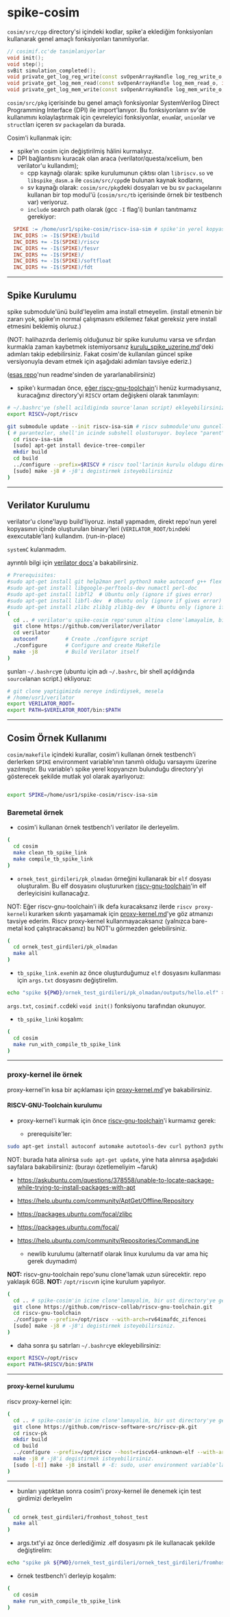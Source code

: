 # spike-cosim

`cosim/src/cpp` directory'si içindeki kodlar, spike'a eklediğim fonksiyonları kullanarak genel amaçlı fonksiyonları tanımlıyorlar.
```cpp
// cosimif.cc'de tanimlaniyorlar
void init();
void step();
svBit simulation_completed();
void private_get_log_reg_write(const svOpenArrayHandle log_reg_write_o, int* inserted_elements_o, const int processor_i);
void private_get_log_mem_read(const svOpenArrayHandle log_mem_read_o, int* inserted_elements_o, const int processor_i);
void private_get_log_mem_write(const svOpenArrayHandle log_mem_write_o, int* inserted_elements_o, const int processor_i);
```

`cosim/src/pkg` içerisinde bu genel amaçlı fonksiyonlar SystemVerilog Direct Programming Interface (DPI) ile import'lanıyor. Bu fonksiyonların sv'de kullanımını kolaylaştırmak için çevreleyici fonksiyonlar, `enum`lar, `union`lar ve `struct`ları içeren sv `package`ları da burada.

Cosim'i kullanmak için:
- spike'ın cosim için değiştirilmiş hâlini kurmalıyız.
- DPI bağlantısını kuracak olan araca (verilator/questa/xcelium, ben verilator'u kullandım);
  - cpp kaynağı olarak:
    spike kurulumunun çıktısı olan `libriscv.so` ve `libspike_dasm.a` ile `cosim/src/cpp`de bulunan kaynak kodlarını, 
  - sv kaynağı olarak:
    `cosim/src/pkg`deki dosyaları ve bu sv `package`larını kullanan bir top modul'ü (`cosim/src/tb` içerisinde örnek bir testbench var) veriyoruz.
  - `include` search path olarak (gcc `-I` flag'i) bunları tanıtmamız gerekiyor:
```makefile
  SPIKE := /home/usr1/spike-cosim/riscv-isa-sim # spike'in yerel kopyasi
  INC_DIRS := -I$(SPIKE)/build
  INC_DIRS += -I$(SPIKE)/riscv
  INC_DIRS += -I$(SPIKE)/fesvr
  INC_DIRS += -I$(SPIKE)/
  INC_DIRS += -I$(SPIKE)/softfloat
  INC_DIRS += -I$(SPIKE)/fdt
```
***
## Spike Kurulumu
spike submodule'ünü build'leyelim ama install etmeyelim. (install etmenin bir zararı yok, spike'ın normal çalışmasını etkilemez fakat gereksiz yere install etmesini beklemiş oluruz.)

(NOT: halihazırda derlemiş olduğunuz bir spike kurulumu varsa ve sıfırdan kurmakla zaman kaybetmek istemiyorsanız [kurulu_spike_uzerine.md](https://github.com/farukyld/spike-cosim/blob/main/dokumantasyon/kurulu_spike_uzerine.md)'deki adımları takip edebilirsiniz. Fakat cosim'de kullanılan güncel spike versiyonuyla devam etmek için aşağıdaki adımları tavsiye ederiz.)

([esas repo](https://github.com/riscv-software-src/riscv-isa-sim#:~:text=major%20version%20number.-,Build%20Steps,-We%20assume%20that)'nun readme'sinden de yararlanabilirsiniz)

- spike'ı kurmadan önce, [eğer riscv-gnu-toolchain](https://github.com/riscv-collab/riscv-gnu-toolchain)'i henüz kurmadıysanız, kuracağınız directory'yi `RISCV` ortam değişkeni olarak tanımlayın:
```bash
# ~/.bashrc'ye (shell acildiginda source'lanan script) ekleyebilirsiniz
export RISCV=/opt/riscv
```
```bash
git submodule update --init riscv-isa-sim # riscv submodule'unu guncelle
( # parantezler, shell'in icinde subshell olusturuyor. boylece "parent" shell, cd'lerden etkilenmemis oluyor.
  cd riscv-isa-sim
  [sudo] apt-get install device-tree-compiler
  mkdir build
  cd build
  ../configure --prefix=$RISCV # riscv tool'larinin kurulu oldugu directory
  [sudo] make -j8 # -j8'i degistirmek isteyebilirsiniz
)
```

***
## Verilator Kurulumu

verilator'u clone'layıp build'liyoruz. install yapmadım, direkt repo'nun yerel kopyasının içinde oluşturulan binary'leri (`VERILATOR_ROOT/bin`deki exexcutable'ları) kullandım. (run-in-place)

`systemC` kulanmadım.

ayrıntılı bilgi için [verilator docs](https://verilator.org/guide/latest/install.html)'a bakabilirsiniz.
```bash
# Prerequisites:
#sudo apt-get install git help2man perl python3 make autoconf g++ flex bison ccache
#sudo apt-get install libgoogle-perftools-dev numactl perl-doc
#sudo apt-get install libfl2  # Ubuntu only (ignore if gives error)
#sudo apt-get install libfl-dev  # Ubuntu only (ignore if gives error)
#sudo apt-get install zlibc zlib1g zlib1g-dev  # Ubuntu only (ignore if gives error)
(
  cd .. # verilator'u spike-cosim repo'sunun altina clone'lamayalim, bir ust directory'ye gecelim.
  git clone https://github.com/verilator/verilator
  cd verilator
  autoconf         # Create ./configure script
  ./configure      # Configure and create Makefile
  make -j8         # Build Verilator itself
)
```

şunları `~/.bashrc`ye (ubuntu için adı `~/.bashrc`, bir shell açıldığında `source`lanan script.) ekliyoruz:

```bash
# git clone yaptigimizda nereye indirdiysek, mesela 
# /home/usr1/verilator
export VERILATOR_ROOT=
export PATH=$VERILATOR_ROOT/bin:$PATH
```


***
## Cosim Örnek Kullanımı
`cosim/makefile` içindeki kurallar, cosim'i kullanan örnek testbench'i derlerken `SPIKE` environment variable'ının tanımlı olduğu varsayımı üzerine yazılmıştır. Bu variable'ı spike yerel kopyanızın bulunduğu directory'yi gösterecek şekilde mutlak yol olarak ayarlıyoruz:
```bash

export SPIKE=/home/usr1/spike-cosim/riscv-isa-sim 
```
### Baremetal örnek

- cosim'i kullanan örnek testbench'i verilator ile derleyelim.

```bash
(
  cd cosim
  make clean_tb_spike_link
  make compile_tb_spike_link
)
```

- `ornek_test_girdileri/pk_olmadan` örneğini kullanarak bir `elf` dosyası oluşturalım. Bu elf dosyasını oluştururken [riscv-gnu-toolchain](https://github.com/riscv-collab/riscv-gnu-toolchain)'in elf derleyicisini kullanacağız.

NOT: Eğer riscv-gnu-toolchain'i ilk defa kuracaksanız ilerde `riscv proxy-kernel`i kurarken sıkıntı yaşamamak için [proxy-kernel.md](https://github.com/farukyld/spike-cosim/blob/main/dokumantasyon/proxy-kernel.md#:~:text=Burada%2C%20ben%20kurulum%20yapmaya%20%C3%A7al%C4%B1%C5%9F%C4%B1rken)'ye göz atmanızı tavsiye ederim. Riscv proxy-kernel kullanmayacaksanız (yalnızca bare-metal kod çalıştıracaksanız) bu NOT'u görmezden gelebilirsiniz. 


```bash
(
  cd ornek_test_girdileri/pk_olmadan
  make all
)
```
- `tb_spike_link.exe`nin az önce oluşturduğumuz `elf` dosyasını kullanması için `args.txt` dosyasını değiştirelim. 
```bash
echo "spike ${PWD}/ornek_test_girdileri/pk_olmadan/outputs/hello.elf" > cosim/log/args.txt
```
`args.txt`, `cosimif.cc`deki `void init()` fonksiyonu tarafından okunuyor.

- `tb_spike_link`i koşalım:

```bash
(
  cd cosim
  make run_with_compile_tb_spike_link
)
```
***
### proxy-kernel ile örnek

proxy-kernel'in kısa bir açıklaması için [proxy-kernel.md](https://github.com/farukyld/spike-cosim/blob/main/dokumantasyon/proxy-kernel.md)'ye bakabilirsiniz.

#### RISCV-GNU-Toolchain kurulumu
- proxy-kernel'i kurmak için önce [riscv-gnu-toolchain](https://github.com/riscv-collab/riscv-gnu-toolchain)'i kurmamız gerek:

  - prerequisite'ler:
```bash
sudo apt-get install autoconf automake autotools-dev curl python3 python3-pip libmpc-dev libmpfr-dev libgmp-dev gawk build-essential bison flex texinfo gperf libtool patchutils bc zlib1g-dev libexpat-dev ninja-build git cmake libglib2.0-dev
```

  NOT: burada hata alinirsa `sudo apt-get update`, yine hata alınırsa aşağıdaki sayfalara bakabilirsiniz: (burayı özetlemeliyim ~faruk)

  - https://askubuntu.com/questions/378558/unable-to-locate-package-while-trying-to-install-packages-with-apt
  
  - https://help.ubuntu.com/community/AptGet/Offline/Repository
  
  - https://packages.ubuntu.com/focal/zlibc
  
  - https://packages.ubuntu.com/focal/
  
  - https://help.ubuntu.com/community/Repositories/CommandLine

    - newlib kurulumu (alternatif olarak linux kurulumu da var ama hiç gerek duymadım)

**NOT:** riscv-gnu-toolchain repo'sunu clone'lamak uzun sürecektir. repo yaklaşık 6GB.
**NOT:** `/opt/riscv`ın içine kurulum yapılıyor.
```bash
(
  cd .. # spike-cosim'in icine clone'lamayalim, bir ust directory'ye gecelim
  git clone https://github.com/riscv-collab/riscv-gnu-toolchain.git
  cd riscv-gnu-toolchain
  ./configure --prefix=/opt/riscv --with-arch=rv64imafdc_zifencei
  [sudo] make -j8 # -j8'i degistirmek isteyebilirsiniz.
)
```
  - daha sonra şu satırları `~/.bashrc`ye ekleyebilirsiniz:
```bash
export RISCV=/opt/riscv
export PATH=$RISCV/bin:$PATH
```
***
#### proxy-kernel kurulumu

riscv proxy-kernel için:

```bash
(
  cd .. # spike-cosim'in icine clone'lamayalim, bir ust directory'ye gecelim
  git clone https://github.com/riscv-software-src/riscv-pk.git
  cd riscv-pk
  mkdir build
  cd build
  ../configure --prefix=/opt/riscv --host=riscv64-unknown-elf --with-arch=rv64imafdc_zifencei
  make -j8 # -j8'i degistirmek isteyebilirsiniz.
  [sudo [-E]] make -j8 install # -E: sudo, user environment variable'larini korumama ihtimali oldugu icin
)
```
***

- bunları yaptıktan sonra cosim'i proxy-kernel ile denemek için test girdimizi derleyelim
```bash
(
  cd ornek_test_girdileri/fromhost_tohost_test
  make all
)
```

- args.txt'yi az önce derlediğimiz .elf dosyasını pk ile kullanacak şekilde değiştirelim:

```bash
echo "spike pk ${PWD}/ornek_test_girdileri/ornek_test_girdileri/fromhost_tohost_test/a.out" > cosim/log/args.txt
```

- örnek testbench'i derleyip koşalım:

```bash
(
  cd cosim
  make run_with_compile_tb_spike_link
)
```

